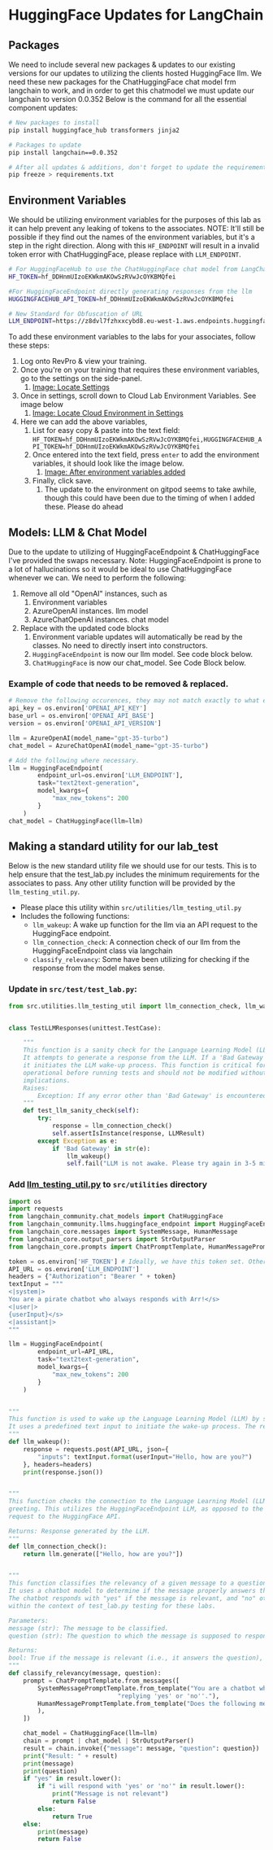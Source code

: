 # HuggingFace Updates for LangChain

## Packages

We need to include several new packages & updates to our existing versions for our updates to utilizing the clients hosted HuggingFace llm. We need these new packages for the ChatHuggingFace chat model frm langchain to work, and in order to get this chatmodel we must update our langchain to version 0.0.352 Below is the command for all the essential component updates:

```bash
# New packages to install
pip install huggingface_hub transformers jinja2

# Packages to update
pip install langchain==0.0.352

# After all updates & additions, don't forget to update the requirements.txt
pip freeze > requirements.txt
```

## Environment Variables

We should be utilizing environment variables for the purposes of this lab as it can help prevent any leaking of tokens to the associates. NOTE: It'll still be possible if they find out the names of the environment variables, but it's a step in the right direction. Along with this `HF_ENDPOINT` will result in a invalid token error with ChatHuggingFace, please replace with `LLM_ENDPOINT`.

```bash
# For HuggingFaceHub to use the ChatHuggingFace chat model from LangChain
HF_TOKEN=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

#For HuggingFaceEndpoint directly generating responses from the llm
HUGGINGFACEHUB_API_TOKEN=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

# New Standard for Obfuscation of URL
LLM_ENDPOINT=https://z8dvl7fzhxxcybd8.eu-west-1.aws.endpoints.huggingface.cloud
```

To add these environment variables to the labs for your associates, follow these steps:

1. Log onto RevPro & view your training.
2. Once you're on your training that requires these environment variables, go to the settings on the side-panel.
   1. [Image: Locate Settings](https://revature0-my.sharepoint.com/:i:/g/personal/charles_jester_revature_com/Ed27Ga5li_9PsjJPEUoQlu4BTT-4GSLM_ez46EzulViogQ?e=p1UKPG)
3. Once in settings, scroll down to Cloud Lab Environment Variables. See image below
   1. [Image: Locate Cloud Environment in Settings](https://revature0-my.sharepoint.com/:i:/g/personal/charles_jester_revature_com/EeGqzXprmuBAjtmDALBK0lYBQLQURTieSaG9ecBS_pU7VQ?e=VDYQLQ)
4. Here we can add the above variables,
   1. List for easy copy & paste into the text field: `HF_TOKEN=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,HUGGINGFACEHUB_API_TOKEN=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`
   2. Once entered into the text field, press `enter` to add the environment variables, it should look like the image below.
      1. [Image: After environment variables added](https://revature0-my.sharepoint.com/:i:/g/personal/charles_jester_revature_com/EZKjQotzBsBOnhZKi3crYuUBgBJQGjaxM72fs7roAFzTrQ?e=AQKXcC)
   3. Finally, click save.
      1. The update to the environment on gitpod seems to take awhile, though this could have been due to the timing of when I added these. Please do ahead

## Models: LLM & Chat Model

Due to the update to utilizing of HuggingFaceEndpoint & ChatHuggingFace I've provided the swaps necessary. Note: HuggingFaceEndpoint is prone to a lot of hallucinations so it would be ideal to use ChatHuggingFace whenever we can. We need to perform the following:

1. Remove all old "OpenAI" instances, such as
   1. Environment variables
   2. AzureOpenAI instances. llm model
   3. AzureChatOpenAI instances. chat model
2. Replace with the updated code blocks
   1. Environment variable updates will automatically be read by the classes. No need to directly insert into constructors.
   2. `HuggingFaceEndpoint` is now our llm model. See code block below.
   3. `ChatHuggingFace` is now our chat_model. See Code Block below.

### Example of code that needs to be removed & replaced.

```python
# Remove the following occurences, they may not match exactly to what everyones written in their labs.
api_key = os.environ['OPENAI_API_KEY']
base_url = os.environ['OPENAI_API_BASE']
version = os.environ['OPENAI_API_VERSION']

llm = AzureOpenAI(model_name="gpt-35-turbo")
chat_model = AzureChatOpenAI(model_name="gpt-35-turbo")

# Add the following where necessary.
llm = HuggingFaceEndpoint(
        endpoint_url=os.environ['LLM_ENDPOINT'],
        task="text2text-generation",
        model_kwargs={
            "max_new_tokens": 200
        }
    )
chat_model = ChatHuggingFace(llm=llm)

```

## Making a standard utility for our lab_test

Below is the new standard utility file we should use for our tests. This is to help ensure that the test_lab.py includes the minimum requirements for the associates to pass. Any other utility function will be provided by the `llm_testing_util.py`.

- Please place this utility within `src/utilities/llm_testing_util.py`
- Includes the following functions:
  - `llm_wakeup`: A wake up function for the llm via an API request to the HuggingFace endpoint.
  - `llm_connection_check`: A connection check of our llm from the HuggingFaceEndpoint class via langchain
  - `classify_relevancy`: Some have been utilizing for checking if the response from the model makes sense.

### Update in `src/test/test_lab.py`:

```python
from src.utilities.llm_testing_util import llm_connection_check, llm_wakeup, classify_relevancy


class TestLLMResponses(unittest.TestCase):

    """
    This function is a sanity check for the Language Learning Model (LLM) connection.
    It attempts to generate a response from the LLM. If a 'Bad Gateway' error is encountered,
    it initiates the LLM wake-up process. This function is critical for ensuring the LLM is
    operational before running tests and should not be modified without understanding the
    implications.
    Raises:
        Exception: If any error other than 'Bad Gateway' is encountered, it is raised to the caller.
    """
    def test_llm_sanity_check(self):
        try:
            response = llm_connection_check()
            self.assertIsInstance(response, LLMResult)
        except Exception as e:
            if 'Bad Gateway' in str(e):
                llm_wakeup()
                self.fail("LLM is not awake. Please try again in 3-5 minutes.")
```

### Add [llm_testing_util.py](https://revature0-my.sharepoint.com/:u:/g/personal/charles_jester_revature_com/EZHysoDuvAVEg6E2kVAyYBQBcR81fbBNOc51bEE2hq8Qng?e=6pMrqb) to `src/utilities` directory

```python
import os
import requests
from langchain_community.chat_models import ChatHuggingFace
from langchain_community.llms.huggingface_endpoint import HuggingFaceEndpoint
from langchain_core.messages import SystemMessage, HumanMessage
from langchain_core.output_parsers import StrOutputParser
from langchain_core.prompts import ChatPromptTemplate, HumanMessagePromptTemplate, SystemMessagePromptTemplate

token = os.environ['HF_TOKEN'] # Ideally, we have this token set. Otherwise, replace with hardcoded HF token.
API_URL = os.environ['LLM_ENDPOINT']
headers = {"Authorization": "Bearer " + token}
textInput = """
<|system|>
You are a pirate chatbot who always responds with Arr!</s>
<|user|>
{userInput}</s>
<|assistant|>
"""

llm = HuggingFaceEndpoint(
        endpoint_url=API_URL,
        task="text2text-generation",
        model_kwargs={
            "max_new_tokens": 200
        }
    )


"""
This function is used to wake up the Language Learning Model (LLM) by sending a POST request to the API endpoint.
It uses a predefined text input to initiate the wake-up process. The response from the API is printed to the console.
"""
def llm_wakeup():
    response = requests.post(API_URL, json={
        "inputs": textInput.format(userInput="Hello, how are you?")
    }, headers=headers)
    print(response.json())


"""
This function checks the connection to the Language Learning Model (LLM) by generating a response to a predefined
greeting. This utilizes the HuggingFaceEndpoint LLM, as opposed to the llm_wakeup() function, which utilizes a direct
request to the HuggingFace API.

Returns: Response generated by the LLM.
"""
def llm_connection_check():
    return llm.generate(["Hello, how are you?"])


"""
This function classifies the relevancy of a given message to a question.
It uses a chatbot model to determine if the message properly answers the question.
The chatbot responds with "yes" if the message is relevant, and "no" otherwise. STRICTLY used
within the context of test_lab.py testing for these labs.

Parameters:
message (str): The message to be classified.
question (str): The question to which the message is supposed to respond.

Returns:
bool: True if the message is relevant (i.e., it answers the question), False otherwise.
"""
def classify_relevancy(message, question):
    prompt = ChatPromptTemplate.from_messages([
        SystemMessagePromptTemplate.from_template("You are a chatbot who determines if a given message properly answers a question by "
                              "replying 'yes' or 'no''."),
        HumanMessagePromptTemplate.from_template("Does the following message answer the question: {question}? message: {message}"
        ),
    ])

    chat_model = ChatHuggingFace(llm=llm)
    chain = prompt | chat_model | StrOutputParser()
    result = chain.invoke({"message": message, "question": question})
    print("Result: " + result)
    print(message)
    print(question)
    if "yes" in result.lower():
        if "i will respond with 'yes' or 'no'" in result.lower():
            print("Message is not relevant")
            return False
        else:
            return True
    else:
        print(message)
        return False

```
